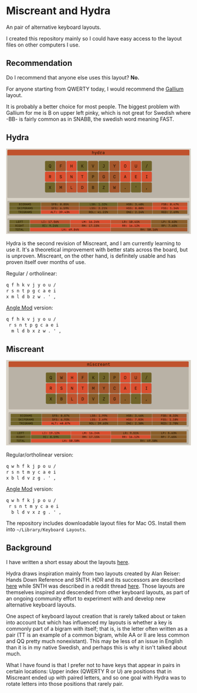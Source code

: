 # Miscreant and Hydra

An pair of alternative keyboard layouts.

I created this repository mainly so I could have easy access to the layout
files on other computers I use.

## Recommendation

Do I recommend that anyone else uses this layout? **No.**

For anyone starting from QWERTY today, I would
recommend the [Gallium](https://github.com/GalileoBlues/Gallium) layout.

It is probably a better choice for most people.
The biggest problem with Gallium for me is B on
upper left pinky, which is not great for Swedish
where -BB- is fairly common as in SNABB, the swedish
word meaning FAST.

## Hydra

![Hydra keyboard layout](Hydra.png)

Hydra is the second revision of Miscreant, and I am currently learning to use it. It's a theoretical improvement with better stats across the board, but is unproven. Miscreant, on the other hand, is definitely usable and has proven itself over months of use.

Regular / ortholinear:

```
q f h k v j y o u /
r s n t p g c a e i
x m l d b z w . ' ,
```

[Angle Mod](https://colemakmods.github.io/ergonomic-mods/angle.html) version:

```
q f h k v j y o u /
 r s n t p g c a e i
  m l d b x z w . ' ,
```

## Miscreant

![Miscreant keyboard layout](Miscreant.png)

Regular/ortholinear version:

```
q w h f k j p o u /
r s n t m y c a e i
x b l d v z g . ' ,
```

[Angle Mod](https://colemakmods.github.io/ergonomic-mods/angle.html) version:

```
q w h f k j p o u /
 r s n t m y c a e i
  b l d v x z g . ' ,
```

The repository includes downloadable layout files for Mac OS. Install them into `~/Library/Keyboard Layouts`.

## Background

I have written a short essay about the layouts [here](https://write.as/oferlund/designing-a-keyboard-layout-part-3).

Hydra draws inspiration mainly from two layouts created by Alan Reiser: Hands Down Reference and SNTH. HDR and its successors are described [here](https://sites.google.com/alanreiser.com/handsdown) while SNTH was described in a reddit thread [here](https://www.reddit.com/r/KeyboardLayouts/comments/18jefux/snth/). Those layouts are themselves inspired and descended from other keyboard layouts, as part of an ongoing community effort to experiment with and develop new alternative keyboard layouts.

One aspect of keyboard layout creation that is rarely talked about or taken into account but which has influenced my layouts is whether a key is commonly part of a bigram with itself; that is, is the letter often written as a pair (TT is an example of a common bigram, while AA or II are less common and QQ pretty much nonexistant). This may be less of an issue in English than it is in my native Swedish, and perhaps this is why it isn't talked about much.

What I have found is that I prefer not to have keys that appear in pairs in certain locations: Upper index (QWERTY R or U) are positions that in Miscreant ended up with paired letters, and so one goal with Hydra was to rotate letters into those positions that rarely pair.

